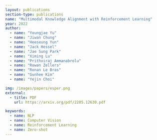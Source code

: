 ```yaml
---
layout: publications
section-type: publications
name: "Multimodal Knowledge Alignment with Reinforcement Learning"
year: 2022
author:
  - name: "Youngjae Yu"
  - name: "Jiwan Chung"
  - name: "Heeseung Yun"
  - name: "Jack Hessel"
  - name: "Jae Sung Park"
  - name: "Ximing Lu"
  - name: "Prithviraj Ammanabrolu"
  - name: "Rowan Zellers"
  - name: "Ronan Le Bras"
  - name: "Gunhee Kim"
  - name: "Yejin Choi"

img: /images/papers/esper.png
external:
  - title: PDF
    url: https://arxiv.org/pdf/2205.12630.pdf

keywords:
  - name: NLP
  - name: Computer Vision
  - name: Reinforcement Learning
  - name: Zero-shot
---
```



